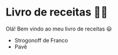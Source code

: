 # Livro de receitas :man_cook:

Olá! Bem vindo ao meu livro de receitas :smiley:

- Strogonoff de Franco
- Pavê